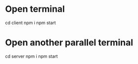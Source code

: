 # Open terminal

cd client
npm i
npm start

# Open another parallel terminal

cd server
npm i
npm start